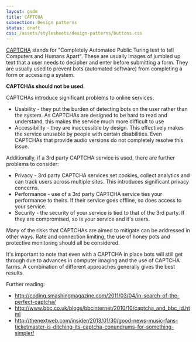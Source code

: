 ```yaml
---
layout: gsdm
title: CAPTCHA
subsection: Design patterns
status: draft
css: /assets/stylesheets/design-patterns/buttons.css
---
```


[CAPTCHA](http://en.wikipedia.org/wiki/CAPTCHA) stands for "Completely Automated Public Turing test to tell Computers and Humans Apart". These are usually images of jumbled up text that a user needs to decipher and enter before submitting a form.  They are usually used to prevent bots (automated software) from completing a form or accessing a system.

**CAPTCHAs should not be used.**

CAPTCHAs introduce significant problems to online services:
* Usability - they put the burden of detecting bots on the user rather than the system. As CAPTCHAs are designed to be hard to read and understand, this makes the service much more difficult to use
* Accessibility - they are inaccessible by design. This effectively makes the service unusable by people with certain disabilities. Even CAPTCHAs that provide audio versions do not completely resolve this issue.

Additionally, if a 3rd party CAPTCHA service is used, there are further problems to consider:
* Privacy - 3rd party CAPTCHA services set cookies, collect analytics and can track users across multiple sites. This introduces significant privacy concerns.
* Performance - use of a 3rd party CAPTCHA service ties your performance to theirs. If their service goes offline, so does access to your service.
* Security - the security of your service is tied to that of the 3rd party. If they are compromised, so is your service and it's users.

Many of the risks that CAPTCHAs are aimed to mitigate can be addressed in other ways. Rate and connection limiting, the use of honey pots and protective monitoring should all be considered.

It's important to note that even with a CAPTCHA in place bots will still get through due to advances in computer imaging and the use of CAPTCHA farms. A combination of different approaches generally gives the best results.

Further reading:
* http://coding.smashingmagazine.com/2011/03/04/in-search-of-the-perfect-captcha/
* http://www.bbc.co.uk/blogs/bbcinternet/2010/10/captcha_and_bbc_id.html
* http://thenextweb.com/insider/2013/01/30/good-news-music-fans-ticketmaster-is-ditching-its-captcha-conundrums-for-something-simpler/